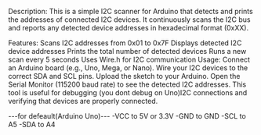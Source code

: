 Description:
This is a simple I2C scanner for Arduino that detects and prints the addresses of connected I2C devices. It continuously scans the I2C bus and reports any detected device addresses in hexadecimal format (0xXX).

Features:
Scans I2C addresses from 0x01 to 0x7F
Displays detected I2C device addresses
Prints the total number of detected devices
Runs a new scan every 5 seconds
Uses Wire.h for I2C communication
Usage:
Connect an Arduino board (e.g., Uno, Mega, or Nano).
Wire your I2C devices to the correct SDA and SCL pins.
Upload the sketch to your Arduino.
Open the Serial Monitor (115200 baud rate) to see the detected I2C addresses.
This tool is useful for debugging (you dont debug on Uno)I2C connections and verifying that devices are properly connected. 

---for defeault(Arduino Uno)---
-VCC to 5V or 3.3V
-GND to GND
-SCL to A5
-SDA to A4
